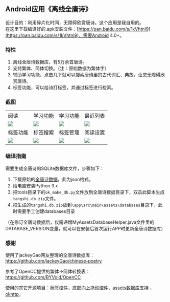 ## Android应用《离线全唐诗》

设计目的：利用碎片化时间，无障碍欣赏唐诗。这个应用是我自用的。  
在这里下载编译好的.apk安装文件：[https://pan.baidu.com/s/1kVhtnl9](https://pan.baidu.com/s/1kVhtnl9)，需要Android 4.0+。
### 特性
1.  离线全唐诗数据库，有5万余首唐诗。  
2.  支持繁体、简体切换。（注：原始数据为繁体字）  
3.  辅助学习功能，点击几下就可以搜索唐诗里的古代词汇、典故，让您无障碍欣赏唐诗。  
4.  标签功能，可以给诗打标签，并通过标签进行检索。

### 截图
<table>
<tr>
<td>阅读</td><td>学习功能</td><td>学习功能</td><td>最近列表</td>
</tr>
<tr>
<td><img src="https://raw.githubusercontent.com/animalize/pics/master/QuanTangshi/1.png" /></td>
<td><img src="https://raw.githubusercontent.com/animalize/pics/master/QuanTangshi/2.png" /></td>
<td><img src="https://raw.githubusercontent.com/animalize/pics/master/QuanTangshi/3.png" /></td>
<td><img src="https://raw.githubusercontent.com/animalize/pics/master/QuanTangshi/4.png" /></td>
</tr>
<td>标签功能</td><td>标签搜索</td><td>标签管理</td><td>阅读设置</td>
</tr>
<tr>
<td><img src="https://raw.githubusercontent.com/animalize/pics/master/QuanTangshi/5.png" /></td>
<td><img src="https://raw.githubusercontent.com/animalize/pics/master/QuanTangshi/6.png" /></td>
<td><img src="https://raw.githubusercontent.com/animalize/pics/master/QuanTangshi/7.png" /></td>
<td><img src="https://raw.githubusercontent.com/animalize/pics/master/QuanTangshi/8.png" /></td>
</tr>
</table>

### 编译指南
需要生成全唐诗的SQLite数据库文件，步骤如下：
1.  下载原始的[全唐诗数据](https://github.com/animalize/chinese-poetry)，此为json格式。
2.  给电脑安装Python 3.x
3.  把tools目录下的`ok_make_db.py`文件放到全唐诗数据目录下，双击此脚本生成`tangshi.db.zip`文件。
4.  把生成的`tangshi.db.zip`放到`\app\src\main\assets\databases`目录下，此时需要手工创建databases目录

（在修订全唐诗数据后，仅需递增MyAssetsDatabaseHelper.java文件里的DATABASE_VERSION变量，就可以在安装后首次运行APP时更新全唐诗数据库）

### 感谢
使用了jackeyGao网友整理的全唐诗数据库：  
https://github.com/jackeyGao/chinese-poetry

参考了OpenCC提供的繁体->简体转换表：  
https://github.com/BYVoid/OpenCC

使用的其它开源项目：[标签控件](https://github.com/whilu/AndroidTagView)，[底部向上拖动控件](https://github.com/umano/AndroidSlidingUpPanel)，[assets数据库支持](https://github.com/jgilfelt/android-sqlite-asset-helper) ，[okhttp](https://github.com/square/okhttp)。
